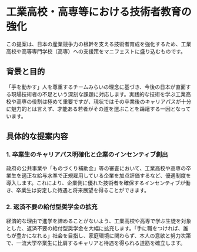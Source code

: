 # 工業高校・高専等における技術者教育の強化

この提案は、日本の産業競争力の根幹を支える技術者育成を強化するため、工業高校や高等専門学校（高専）への支援策をマニフェストに盛り込むものです。

## 背景と目的
「手を動かす」人を尊重するチームみらいの理念に基づき、今後の日本が直面する現場技術者の不足という深刻な課題に対応します。実践的な技術を学ぶ工業高校や高専の役割は極めて重要ですが、現状ではその卒業後のキャリアパスが十分に魅力的とは言えず、才能ある若者がその道を選ぶことを躊躇する一因となっています。

## 具体的な提案内容

### 1. 卒業生のキャリアパス明確化と企業のインセンティブ創出
政府の公共事業や「ものづくり補助金」等の審査において、工業高校や高専の卒業生を適正な給与水準で正規雇用している企業を加点評価するなど、優遇制度を導入します。これにより、企業側に優れた技術者を確保するインセンティブが働き、卒業生は安定した待遇と将来展望を得ることができます。

### 2. 返済不要の給付型奨学金の拡充
経済的な理由で進学を諦めることがないよう、工業高校や高専で学ぶ生徒を対象とした、返済不要の給付型奨学金を大幅に拡充します。「手に職をつければ、誰もが豊かになれる」社会を目指し、家庭環境に関わらず、本人の意欲と努力次第で、一流大学卒業生に比肩するキャリアと待遇を得られる道筋を確立します。
